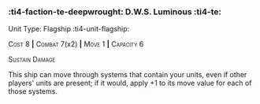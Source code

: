 ### :ti4-faction-te-deepwrought: **D.W.S. Luminous** :ti4-te:

Unit Type: Flagship :ti4-unit-flagship:

<span style="font-variant:small-caps;">Cost</span> 8 __|__ <span style="font-variant:small-caps;">Combat</span> 7(x2) __|__ <span style="font-variant:small-caps;">Move</span> 1 __|__ <span style="font-variant:small-caps;">Capacity</span> 6

<span style="font-variant:small-caps;">Sustain Damage</span>

This ship can move through systems that contain your units, even if other players' units are present; if it would, apply +1 to its move value for each of those systems.
